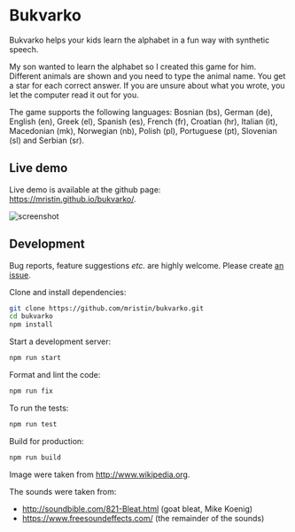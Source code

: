 Bukvarko
========
Bukvarko helps your kids learn the alphabet in a fun way with synthetic speech.

My son wanted to learn the alphabet so I created this game for him. Different animals 
are shown and you need to type the animal name. You get a star for each
correct answer. If you are unsure about what you wrote, you let the computer read it 
out for you.

The game supports the following languages:
Bosnian (bs), German (de), English (en), Greek (el), Spanish (es), French (fr), 
Croatian (hr), Italian (it), Macedonian (mk), Norwegian (nb), Polish (pl), 
Portuguese (pt), Slovenian (sl) and Serbian (sr).

Live demo
---------
Live demo is available at the github page: https://mristin.github.io/bukvarko/.

![screenshot](https://media.githubusercontent.com/media/mristin/bukvarko/master/screenshot.png)


Development
-----------
Bug reports, feature suggestions *etc.* are highly welcome. Please create 
[an issue](https://github.com/mristin/bukvarko/issues/new). 

Clone and install dependencies:

```bash
git clone https://github.com/mristin/bukvarko.git
cd bukvarko
npm install
```

Start a development server:

```bash
npm run start
```

Format and lint the code:

```bash
npm run fix
```

To run the tests:

```bash
npm run test
```

Build for production:

```bash
npm run build
```

Image were taken from http://www.wikipedia.org.

The sounds were taken from:
* http://soundbible.com/821-Bleat.html (goat bleat, Mike Koenig)
* https://www.freesoundeffects.com/ (the remainder of the sounds)
